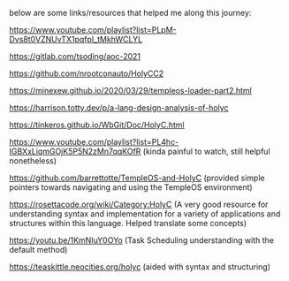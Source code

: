 below are some links/resources that helped me along this journey:

https://www.youtube.com/playlist?list=PLpM-Dvs8t0VZNUvTX1pqfpI_tMkhWCLYL

https://gitlab.com/tsoding/aoc-2021

https://github.com/nrootconauto/HolyCC2

https://minexew.github.io/2020/03/29/templeos-loader-part2.html

https://harrison.totty.dev/p/a-lang-design-analysis-of-holyc

https://tinkeros.github.io/WbGit/Doc/HolyC.html

https://www.youtube.com/playlist?list=PL4hc-IGBXxLiqmGOjK5P5N2zMn7qqKOfR (kinda painful to watch, still helpful nonetheless)

https://github.com/barrettotte/TempleOS-and-HolyC (provided simple pointers towards navigating and using the TempleOS environment)

https://rosettacode.org/wiki/Category:HolyC (A very good resource for understanding syntax and implementation for a variety of applications and structures within this language. Helped translate some concepts)

https://youtu.be/1KmNIuY0OYo (Task Scheduling understanding with the default method)

https://teaskittle.neocities.org/holyc (aided with syntax and structuring)
